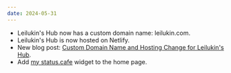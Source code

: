 ```yaml
---
date: 2024-05-31
---
```


* Leilukin's Hub now has a custom domain name: leilukin.com.
* Leilukin's Hub is now hosted on Netlify.
* New blog post: [Custom Domain Name and Hosting Change for Leilukin's Hub](/blog/posts/2024-05-31-domain-name-hosting-change-leilukins-hub).
* Add [my status.cafe](https://status.cafe/users/leilukin) widget to the home page.